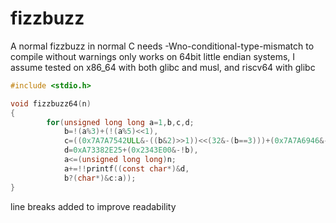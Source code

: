 # fizzbuzz
A normal fizzbuzz in normal C
needs -Wno-conditional-type-mismatch to compile without warnings
only works on 64bit little endian systems, I assume
tested on x86_64 with both glibc and musl, and riscv64 with glibc

```c
#include <stdio.h>

void fizzbuzz64(n)
{
        for(unsigned long long a=1,b,c,d;
            b=!(a%3)+(!(a%5)<<1),
            c=((0x7A7A7542ULL&-((b&2)>>1))<<(32&-(b==3)))+(0x7A7A6946&-(b&1)),
            d=0xA73382E25+(0x2343E00&-!b),
            a<=(unsigned long long)n;
            a+=!!printf((const char*)&d,
            b?(char*)&c:a));
}
```
line breaks added to improve readability
